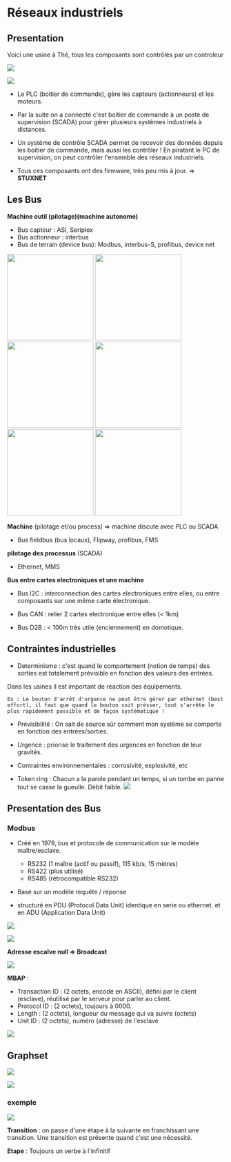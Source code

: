 # Réseaux industriels

## Presentation

Voici une usine à Thé, tous les composants sont contrôlés par un controleur 

![](../images/usine_the.png)

![](../images/usine_the_2.png)

* Le PLC (boitier de commande), gère les capteurs (actionneurs) et les moteurs.

* Par la suite on a connecté c'est boitier de commande à un poste de supervision (SCADA) pour gérer plusieurs systèmes industriels à distances.

* Un système de contrôle SCADA permet de recevoir des données depuis les boitier de commande, mais aussi les contrôler ! En piratant le PC de supervision, on peut contrôler l'ensemble des réseaux industriels.

* Tous ces composants ont des firmware, très peu mis à jour. => __STUXNET__

## Les Bus

__Machine outil (pilotage)(machine autonome)__

* Bus capteur : ASI, Seriplex
* Bus actionneur : interbus
* Bus de terrain (device bus): Modbus, interbus-S, profibus, device net

<img src="../images/asi.jpg" width="200"/> <img src="../images/seriplex.gif" width="200"/> <img src="../images/interbus.png" width="200"/> <img src="../images/profibus.png" width="200"/>  <img src="../images/modbus.png" width="200"/>  <img src="../images/devicenet.jpg" width="200"/> 

__Machine__ (pilotage et/ou process) => machine discute avec PLC ou SCADA

* Bus fieldbus (bus locaux), Flipway, profibus, FMS

__pilotage des processus__ (SCADA)

* Ethernet, MMS


__Bus entre cartes electroniques et une machine__

* Bus I2C : interconnection des cartes electroniques entre elles, ou entre composants sur une même carte électronique.

* Bus CAN : relier 2 cartes electronique entre elles (< 1km)

* Bus D2B : < 100m très utile (enciennement) en domotique.

## Contraintes industrielles

* Determinisme : c'est quand le comportement (notion de temps) des sorties est totalement prévisible en fonction des valeurs des entrées.

Dans les usines il est important de réaction des équipements.
```
Ex : Le bouton d'arrêt d'urgence ne peut être gérer par ethernet (best effort), il faut que quand le bouton soit présser, tout s'arrête le plus rapidement possible et de façon systématique !
```

* Prévisibilité : On sait de source sûr comment mon système se comporte en fonction des entrées/sorties.

* Urgence : priorise le traitement des urgences en fonction de leur gravités.

* Contraintes environnementales : corrosivité, explosivité, etc

* Token ring : Chacun a la parole pendant un temps, si un tombe en panne tout se casse la gueulle. Débit faible.
![](../images/token_ring.png)

## Presentation des Bus
### Modbus

* Créé en 1979, bus et protocole de communication sur le modèle maître/esclave.
    - RS232 (1 maître (actif ou passif), 115 kb/s, 15 mètres)
    - RS422 (plus utilisé)
    - RS485 (rétrocompatible RS232)

* Basé sur un modèle requête / réponse
* structuré en PDU (Protocol Data Unit) identique en serie ou ethernet. et en ADU (Application Data Unit)

![](../images/modbus_PDU.png)

![](../images/modbus_ADU_serie.png)

__Adresse escalve null => Broadcast__

![](../images/modbus_ADU_ethernet.png)

__MBAP__ : 
- Transaction ID : (2 octets, encodé en ASCII), défini par le client (esclave), réutilisé par le serveur pour parler au client.
- Protocol ID : (2 octets), toujours à 0000.
- Length : (2 octets), longueur du message qui va suivre (octets)
- Unit ID : (2 octets), numéro (adresse) de l'esclave

![](../images/modbus_ADU_ethernet_2.png)


## Graphset

![](../images/infrastructure.png)

![](../images/grafcet.png)

### exemple

![](../images/ex_grafcet.png)

__Transition__ : on passe d'une étape à la suivante en franchissant une transition. Une transition est présente quand c'est une nécessité.

__Etape__ : Toujours un verbe à l'infinitif
